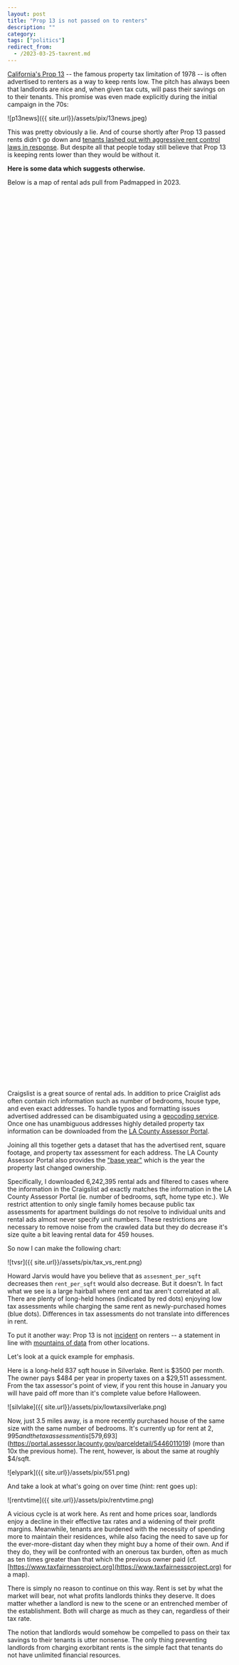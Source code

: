 ```yaml
---
layout: post
title: "Prop 13 is not passed on to renters"
description: ""
category:
tags: ["politics"]
redirect_from:
  - /2023-03-25-taxrent.md
---
```


[California's Prop 13](https://en.wikipedia.org/wiki/1978_California_Proposition_13) -- the famous property tax limitation of 1978 -- is often advertised to renters as a way to keep rents low. The pitch has always been that landlords are nice and, when given tax cuts, will pass their savings on to their tenants. This promise was even made explicitly during the initial campaign in the 70s:

![p13news]({{ site.url}}/assets/pix/13news.jpeg)

This was pretty obviously a lie. And of course shortly after Prop 13 passed rents didn't go down and [tenants lashed out with aggressive rent control laws in response](
https://luskincenter.history.ucla.edu/wp-content/uploads/sites/66/2018/09/People-Are-Simply-Unable-to-Pay-the-Rent.pdf). But despite all that people today still believe that Prop 13 is keeping rents lower than they would be without it.

**Here is some data which suggests otherwise.**

Below is a map of rental ads pull from Padmapped in 2023. 

<!-- include the Google Maps API library -->
<script src="https://maps.googleapis.com/maps/api/js?key=AIzaSyAmyD-W9Xa4PqaRVMOpFRHASZ1oqXVT4Yw"></script>

<!-- create a div to hold the map -->
<div id="map" style="width: 100%; height: 50vh;"></div>

<!-- add a script to initialize the map and add markers -->
   <script>
      async function fetchCsvData() {
        const response = await fetch('{{ site.url }}/assets/taxrentlocations.tsv');
        const csvData = await response.text();
        return csvData;
      }


function parseCsv(csv) {
  const rows = csv.split('\n');
  const headers = rows[0].split('|');
  return rows.slice(1).map(row => {
    const values = row.split('|').map(value => value.trim());
    const obj = {};
    headers.forEach((header, i) => {
      obj[header] = values[i].replace(/"/g, '');
    });
    return obj;
  });
}

      async function initMap() {
        const csvData = await fetchCsvData();
        const locations = parseCsv(csvData);
        const center = new google.maps.LatLng(locations[0].glat, locations[0].glng);

        const map = new google.maps.Map(document.getElementById('map'), {
          zoom: 9,
          center: center,
        });

        locations.forEach(location => {
          const latLng = new google.maps.LatLng(location.glat, location.glng);
          const marker = new google.maps.Marker({
            position: latLng,
            icon: {
              path: google.maps.SymbolPath.CIRCLE,
              fillColor: location.gmap_color,
              fillOpacity: 0.94,
              scale: 5.5,
              strokeWeight: 0,
            },
            map: map,
          });

          const infowindowContent = `
            <div style="color: black;">
              <h4>${location.gaddress}</h4>
              <p>Current Rent: $${location.current_rent}</p>
              <p>Current Assessment: $${location.current_assessment}</p>
              <p>Assessment to Rent Ratio: ${location.assessment_to_rent_ratio}</p>
              <p>Base Year: ${location.BaseValue_Year}</p>
              <p><a href="${location.lagov}" target="_blank">View Tax Data</a></p>
              <p><a href="${location.screenshot}" target="_blank">View Ad</a></p>
            </div>
          `;

          const infowindow = new google.maps.InfoWindow({
            content: infowindowContent,
          });

          marker.addListener('click', () => {
            infowindow.open(map, marker);
          });
        });
      }
      google.maps.event.addDomListener(window, 'load', initMap);



    </script>



<!--more-->

Craigslist is a great source of rental ads. In addition to price Craiglist ads often contain rich information such as number of bedrooms, house type, and even exact addresses. To handle typos and formatting issues advertised addressed can be disambiguated using a [geocoding service](https://developers.google.com/maps/documentation/geocoding/overview). Once one has unambiguous addresses highly detailed property tax information can be downloaded from the [LA County Assessor Portal](https://portal.assessor.lacounty.gov/parceldetail/7250005018).

Joining all this together gets a dataset that has the advertised rent, square footage, and property tax assessment for each address. The LA County Assessor Portal also provides the ["base year"](https://assessor.lacounty.gov/homeowners/realproperty) which is the year the property last changed ownership.

Specifically, I downloaded 6,242,395 rental ads and filtered to cases where the information in the Craigslist ad exactly matches the information in the LA County Assessor Portal (ie. number of bedrooms, sqft, home type etc.). We restrict attention to only single family homes because public tax assessments for apartment buildings do not resolve to individual units and rental ads almost never specify unit numbers. These restrictions are necessary to remove noise from the crawled data but they do decrease it's size quite a bit leaving rental data for 459 houses.

So now I can make the following chart:

![tvsr]({{ site.url}}/assets/pix/tax_vs_rent.png)

Howard Jarvis would have you believe that as `assesment_per_sqft` decreases then `rent_per_sqft` would also decrease. But it doesn't. In fact what we see is a large hairball where rent and tax aren't correlated at all. There are plenty of long-held homes (indicated by red dots) enjoying low tax assessments while charging the same rent as newly-purchased homes (blue dots). Differences in tax assessments do not translate into differences in rent.

To put it another way: Prop 13 is not [incident](https://en.wikipedia.org/wiki/Tax_incidence) on renters -- a statement in line with [mountains of data](https://gameofrent.com/content/can-lvt-be-passed-on-to-tenants) from other locations.

Let's look at a quick example for emphasis.

Here is a long-held 837 sqft house in Silverlake. Rent is $3500 per month. The owner pays $484 per year in property taxes on a $29,511 assessment. From the tax assessor's point of view, if you rent this house in January you will have paid off more than it's complete value before Halloween.

![silvlake]({{ site.url}}/assets/pix/lowtaxsilverlake.png)

Now, just 3.5 miles away, is a more recently purchased house of the same size with the same number of bedrooms. It's currently up for rent at $2,995 and the tax assessment is [$579,693](https://portal.assessor.lacounty.gov/parceldetail/5446011019) (more than 10x the previous home). The rent, however, is about the same at roughly $4/sqft. 

![elypark]({{ site.url}}/assets/pix/551.png)

And take a look at what's going on over time (hint: rent goes up):

![rentvtime]({{ site.url}}/assets/pix/rentvtime.png)

A vicious cycle is at work here. As rent and home prices soar, landlords enjoy a decline in their effective tax rates and a widening of their profit margins.  Meanwhile, tenants are burdened with the necessity of spending more to maintain their residences, while also facing the need to save up for the ever-more-distant day when they might buy a home of their own. And if they do, they will be confronted with an onerous tax burden, often as much as ten times greater than that which the previous owner paid (cf. [https://www.taxfairnessproject.org](https://www.taxfairnessproject.org) for a map).

There is simply no reason to continue on this way. Rent is set by what the market will bear, not what profits landlords thinks they deserve. It does matter whether a landlord is new to the scene or an entrenched member of the establishment. Both will charge as much as they can, regardless of their tax rate.

The notion that landlords would somehow be compelled to pass on their tax savings to their tenants is utter nonsense. The only thing preventing landlords from charging exorbitant rents is the simple fact that tenants do not have unlimited financial resources.

